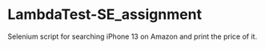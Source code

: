 # LambdaTest-SE_assignment

Selenium script for searching iPhone 13 on Amazon and print the price of it.
